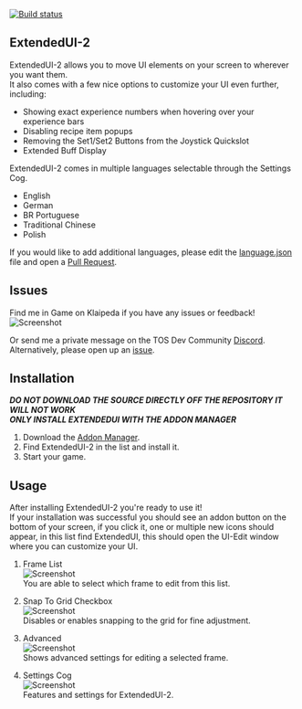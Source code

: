 [![Build status](https://ci.appveyor.com/api/projects/status/x8pcmdnepqahl5iy/branch/master?svg=true)](https://ci.appveyor.com/project/MizukiBelhi/extendedui/branch/master)

## ExtendedUI-2

ExtendedUI-2 allows you to move UI elements on your screen to wherever you want them.  
It also comes with a few nice options to customize your UI even further, including:
- Showing exact experience numbers when hovering over your experience bars
- Disabling recipe item popups
- Removing the Set1/Set2 Buttons from the Joystick Quickslot
- Extended Buff Display

ExtendedUI-2 comes in multiple languages selectable through the Settings Cog.
- English
- German
- BR Portuguese
- Traditional Chinese
- Polish

If you would like to add additional languages, please edit the [language.json](https://github.com/MizukiBelhi/ExtendedUI/blob/master/src/language/language.json) file and open a [Pull Request](https://github.com/MizukiBelhi/ExtendedUI/pulls).

## Issues
Find me in Game on Klaipeda if you have any issues or feedback!  
![Screenshot](https://i.gyazo.com/916326ff19724beb825a08f7a7c85d80.png)

Or send me a private message on the TOS Dev Community [Discord](https://discord.gg/hgxRFwy).  
Alternatively, please open up an [issue](https://github.com/MizukiBelhi/ExtendedUI/issues).


## Installation

___DO NOT DOWNLOAD THE SOURCE DIRECTLY OFF THE REPOSITORY IT WILL NOT WORK___  
___ONLY INSTALL EXTENDEDUI WITH THE ADDON MANAGER___

1. Download the [Addon Manager](https://github.com/MizukiBelhi/Addon-Manager/releases/latest).
2. Find ExtendedUI-2 in the list and install it.
3. Start your game.


## Usage

After installing ExtendedUI-2 you're ready to use it!  
If your installation was successful you should see an addon button on the bottom of your screen, if you click it, one or multiple new icons should appear, in this list find ExtendedUI, this should open the UI-Edit window where you can customize your UI.

1. Frame List  
![Screenshot](https://i.gyazo.com/154807065931c9f65523076243151f7c.png)  
You are able to select which frame to edit from this list.

2. Snap To Grid Checkbox  
![Screenshot](https://i.gyazo.com/29ffe227862b74e65a98d6d9450263c5.png)  
Disables or enables snapping to the grid for fine adjustment.

3. Advanced  
![Screenshot](https://i.gyazo.com/91f908de6c817dc5c5aef1dfeb436256.png)  
Shows advanced settings for editing a selected frame.

4. Settings Cog  
![Screenshot](https://i.gyazo.com/a9f697cf4993838b43c112c978e73ec0.png)  
Features and settings for ExtendedUI-2.  



